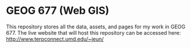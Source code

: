 # GEOG 677 (Web GIS)
This repository stores all the data, assets, and pages for my work in GEOG 677. 
The live website that will host this repository can be accessed here: http://www.terpconnect.umd.edu/~jeun/
